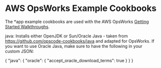 AWS OpsWorks Example Cookbooks
==============================

The *app example cookbooks are used with the AWS OpsWorks [Getting Started Walkthroughs](http://docs.aws.amazon.com/opsworks/latest/userguide/walkthroughs.html).

java: Installs either OpenJDK or Sun/Oracle Java - taken from https://github.com/opscode-cookbooks/java and adapted for OpsWorks.
If you want to use Oracle Java, make sure to have the following in your custom JSON:

{
  "java": {
    "oracle": {
      "accept_oracle_download_terms": true
    }
  }
}
